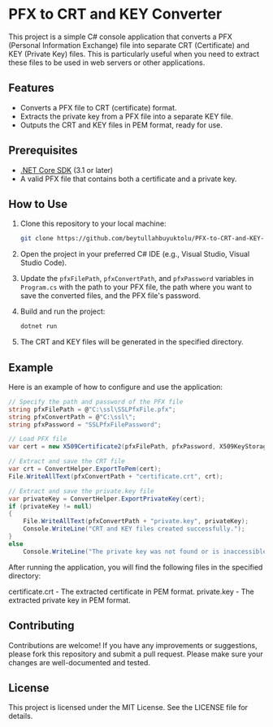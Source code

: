 # PFX to CRT and KEY Converter

This project is a simple C# console application that converts a PFX (Personal Information Exchange) file into separate CRT (Certificate) and KEY (Private Key) files. This is particularly useful when you need to extract these files to be used in web servers or other applications.

## Features

- Converts a PFX file to CRT (certificate) format.
- Extracts the private key from a PFX file into a separate KEY file.
- Outputs the CRT and KEY files in PEM format, ready for use.

## Prerequisites

- [.NET Core SDK](https://dotnet.microsoft.com/download) (3.1 or later)
- A valid PFX file that contains both a certificate and a private key.

## How to Use

1. Clone this repository to your local machine:

    ```bash
    git clone https://github.com/beytullahbuyuktolu/PFX-to-CRT-and-KEY-Converter.git
    ```

2. Open the project in your preferred C# IDE (e.g., Visual Studio, Visual Studio Code).

3. Update the `pfxFilePath`, `pfxConvertPath`, and `pfxPassword` variables in `Program.cs` with the path to your PFX file, the path where you want to save the converted files, and the PFX file's password.

4. Build and run the project:

    ```bash
    dotnet run
    ```

5. The CRT and KEY files will be generated in the specified directory.

## Example

Here is an example of how to configure and use the application:

```csharp
// Specify the path and password of the PFX file
string pfxFilePath = @"C:\ssl\SSLPfxFile.pfx";
string pfxConvertPath = @"C:\ssl\";
string pfxPassword = "SSLPfxFilePassword";

// Load PFX file
var cert = new X509Certificate2(pfxFilePath, pfxPassword, X509KeyStorageFlags.Exportable);

// Extract and save the CRT file
var crt = ConvertHelper.ExportToPem(cert);
File.WriteAllText(pfxConvertPath + "certificate.crt", crt);

// Extract and save the private.key file
var privateKey = ConvertHelper.ExportPrivateKey(cert);
if (privateKey != null)
{
    File.WriteAllText(pfxConvertPath + "private.key", privateKey);
    Console.WriteLine("CRT and KEY files created successfully.");
}
else
    Console.WriteLine("The private key was not found or is inaccessible.");
```
After running the application, you will find the following files in the specified directory:

certificate.crt - The extracted certificate in PEM format.
private.key - The extracted private key in PEM format.

## Contributing
Contributions are welcome! If you have any improvements or suggestions, please fork this repository and submit a pull request. Please make sure your changes are well-documented and tested.

## License
This project is licensed under the MIT License. See the LICENSE file for details.
